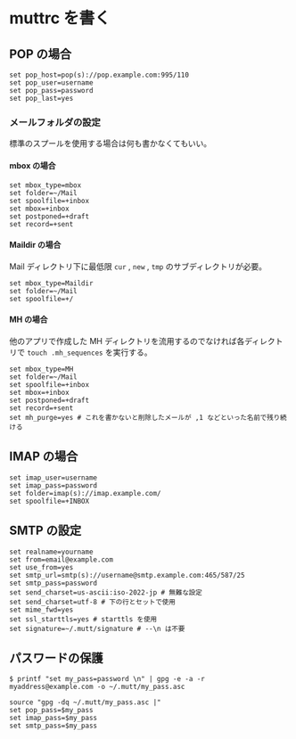 # muttrc を書く

## POP の場合

    set pop_host=pop(s)://pop.example.com:995/110
    set pop_user=username
    set pop_pass=password
    set pop_last=yes

### メールフォルダの設定

標準のスプールを使用する場合は何も書かなくてもいい。

#### mbox の場合

    set mbox_type=mbox
    set folder=~/Mail
    set spoolfile=+inbox
    set mbox=+inbox
    set postponed=+draft
    set record=+sent

#### Maildir の場合

Mail ディレクトリ下に最低限 `cur` , `new` , `tmp` のサブディレクトリが必要。

    set mbox_type=Maildir
    set folder=~/Mail
    set spoolfile=+/

#### MH の場合

他のアプリで作成した MH ディレクトリを流用するのでなければ各ディレクトリで `touch .mh_sequences` を実行する。

    set mbox_type=MH
    set folder=~/Mail
    set spoolfile=+inbox
    set mbox=+inbox
    set postponed=+draft
    set record=+sent
    set mh_purge=yes # これを書かないと削除したメールが ,1 などといった名前で残り続ける

## IMAP の場合

    set imap_user=username
    set imap_pass=password
    set folder=imap(s)://imap.example.com/
    set spoolfile=+INBOX

## SMTP の設定

    set realname=yourname
    set from=email@example.com
    set use_from=yes
    set smtp_url=smtp(s)://username@smtp.example.com:465/587/25
    set smtp_pass=password
    set send_charset=us-ascii:iso-2022-jp # 無難な設定
    set send_charset=utf-8 # 下の行とセットで使用
    set mime_fwd=yes
    set ssl_starttls=yes # starttls を使用
    set signature=~/.mutt/signature # --\n は不要

## パスワードの保護

    $ printf "set my_pass=password \n" | gpg -e -a -r myaddress@example.com -o ~/.mutt/my_pass.asc

    source "gpg -dq ~/.mutt/my_pass.asc |"
    set pop_pass=$my_pass
    set imap_pass=$my_pass
    set smtp_pass=$my_pass
